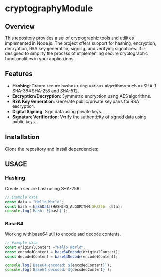 # cryptographyModule

## Overview

This repository provides a set of cryptographic tools and utilities implemented in Node.js. The project offers support for hashing, encryption, decryption, RSA key generation, signing, and verifying signatures. It is designed to simplify the process of implementing secure cryptographic functionalities in your applications.

## Features

- **Hashing**: Create secure hashes using various algorithms such as SHA-1 SHA-384 SHA-256 and SHA-512.
- **Encryption/Decryption**: Symmetric encryption using AES algorithms.
- **RSA Key Generation**: Generate public/private key pairs for RSA encryption.
- **Digital Signing**: Sign data using private keys.
- **Signature Verification**: Verify the authenticity of signed data using public keys.

## Installation

Clone the repository and install dependencies:


## USAGE
### Hashing
Create a secure hash using SHA-256:

```javascript
// Example data
const data = "Hello World";
const hash = hashData(HASHING_ALGORITHM.SHA256, data);
console.log(`Hash: ${hash}`);
```

### Base64
Working with base64 util to encode and decode contents.

```javascript
// Example data
const originalContent ="Hello World"; 
const encodedContent = base64Encode(originalContent);
const decodedContent = base64Decode(encodedContent);

console.log(`Base64 encoded: ${encodedContent}`);
console.log(`Base64 decoded: ${decodedContent}`);
```